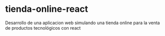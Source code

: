 # tienda-online-react
Desarrollo de una aplicacion web simulando una tienda online para la venta de productos tecnológicos con react
